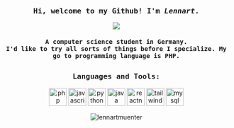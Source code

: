 

<h3 align="center"><samp> 
  Hi, welcome to my Github! I'm <i>Lennart</i>. 
</samp></h3>
<p align="center">
  <img src="https://superultrawidewallpaper.com/wp-content/uploads/2018/06/iceland-caps-3840x1080.jpg"></a>
</p>

<h4 align="center"><samp>
  A computer science student in Germany. <br> I'd like to try all sorts of things before I specialize. My go to programming language is PHP. 
</samp></h4>

<h2></h2>

<h3 align="center"><samp>Languages and Tools:</samp></h3>

<p align="center"> 
  <img src="https://cdn.icon-icons.com/icons2/2415/PNG/96/php_plain_logo_icon_146397.png" alt="php" width="40" height="40" blend=""/>
  <img src="https://cdn.icon-icons.com/icons2/2415/PNG/96/javascript_plain_logo_icon_146454.png" alt="javascript" width="40" height="40"/>
  <img src="https://cdn.icon-icons.com/icons2/2107/PNG/96/file_type_python_icon_130221.png" alt="python" width="40" height="40"/>
  <img src="https://cdn.icon-icons.com/icons2/2415/PNG/96/java_original_logo_icon_146458.png" alt="java" width="40" height="40"/>
  <img src="https://cdn.icon-icons.com/icons2/2415/PNG/96/react_original_logo_icon_146374.png" alt="reactnative" width="40" height="40"/> 
  <img src="https://cdn.icon-icons.com/icons2/2107/PNG/96/file_type_tailwind_icon_130128.png" alt="tailwind" width="40" height="40"/>
  <img src="https://cdn.icon-icons.com/icons2/2415/PNG/96/mysql_original_wordmark_logo_icon_146417.png" alt="mysql" width="40" height="40"/>
</p>

<p align="center">
  <img src="https://github-readme-stats.vercel.app/api/top-langs?username=lennartmuenter&show_icons=truel&locale=en&layout=compact&bg_color=0d1117&hide_border=true&text_color=fff&title_color=fff" alt="lennartmuenter" />
</p>
